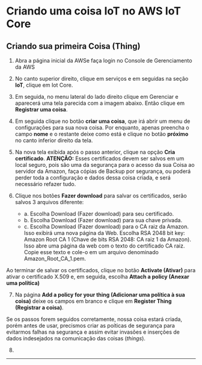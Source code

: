 # Criando uma coisa IoT no AWS IoT Core

## Criando sua primeira Coisa (Thing)

1. Abra a página inicial da AWSe faça login no Console de Gerenciamento da AWS
2. No canto superior direito, clique em serviços e em seguidas na seção **IoT**, clique em Iot Core.
3. Em seguida, no menu lateral do lado direito clique em Gerenciar e aparecerá uma tela parecida com a imagem abaixo. Então clique em **Registrar uma coisa**.

4. Em seguida clique no botão **criar uma coisa**, que irá abrir um menu de configurações para sua nova coisa.
Por enquanto, apenas preencha o campo **nome** e o restante deixe como está e clique no botão **próximo** no canto inferior direito da tela.

5. Na nova tela exibida após o passo anterior, clique na opção **Cria certificado**. **ATENÇÃO:** Esses certificados devem ser salvos em um local seguro, pois são uma da segurança para o acesso da sua Coisa ao servidor da Amazon, faça cópias de Backup por segurança, ou poderá perder toda a configuração e dados dessa coisa criada, e será necessário refazer tudo.

6. Clique nos botões **Fazer download** para salvar os certificados, serão salvos 3 arquivos diferente:
   - a. Escolha Download (Fazer download) para seu certificado.
   - b. Escolha Download (Fazer download) para sua chave privada.
   - c. Escolha Download (Fazer download) para o CA raiz da Amazon. Isso exibirá uma nova página da Web. Escolha RSA 2048 bit key: Amazon Root CA 1 (Chave de bits RSA 2048: CA raiz 1 da Amazon). Isso abre uma página da web com o texto do certificado CA raiz. Copie esse texto e cole-o em um arquivo denominado Amazon_Root_CA_1.pem.

Ao terminar de salvar os certificados, clique no botão **Activate (Ativar)** para ativar o certificado X.509 e, em seguida, escolha **Attach a policy (Anexar uma política)**

7. Na página **Add a policy for your thing (Adicionar uma política à sua coisa)** deixe os campos em branco e clique em **Register Thing (Registrar a coisa)**.

Se os passos forem seguidos corretamente, nossa coisa estará criada, porém antes de usar, precismos criar as poíticas de segurança para evitarmos falhas na segurança e assim evitar invasões e inserções de dados indesejados na comunicação das coisas (_things_).

8.

---
